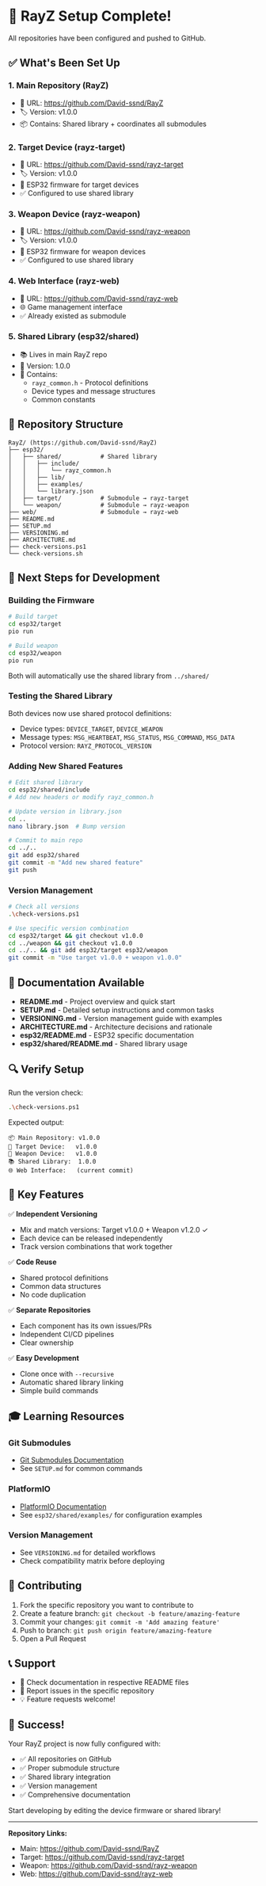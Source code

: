 # 🎉 RayZ Setup Complete!

All repositories have been configured and pushed to GitHub.

## ✅ What's Been Set Up

### 1. **Main Repository** (RayZ)
- 📍 URL: https://github.com/David-ssnd/RayZ
- 🏷️ Version: v1.0.0
- 📦 Contains: Shared library + coordinates all submodules

### 2. **Target Device** (rayz-target)
- 📍 URL: https://github.com/David-ssnd/rayz-target
- 🏷️ Version: v1.0.0
- 🎯 ESP32 firmware for target devices
- ✅ Configured to use shared library

### 3. **Weapon Device** (rayz-weapon)
- 📍 URL: https://github.com/David-ssnd/rayz-weapon
- 🏷️ Version: v1.0.0
- 🔫 ESP32 firmware for weapon devices
- ✅ Configured to use shared library

### 4. **Web Interface** (rayz-web)
- 📍 URL: https://github.com/David-ssnd/rayz-web
- 🌐 Game management interface
- ✅ Already existed as submodule

### 5. **Shared Library** (esp32/shared)
- 📚 Lives in main RayZ repo
- 🔄 Version: 1.0.0
- 🎯 Contains:
  - `rayz_common.h` - Protocol definitions
  - Device types and message structures
  - Common constants

## 📁 Repository Structure

```
RayZ/ (https://github.com/David-ssnd/RayZ)
├── esp32/
│   ├── shared/           # Shared library
│   │   ├── include/
│   │   │   └── rayz_common.h
│   │   ├── lib/
│   │   ├── examples/
│   │   └── library.json
│   ├── target/           # Submodule → rayz-target
│   └── weapon/           # Submodule → rayz-weapon
├── web/                  # Submodule → rayz-web
├── README.md
├── SETUP.md
├── VERSIONING.md
├── ARCHITECTURE.md
├── check-versions.ps1
└── check-versions.sh
```

## 🚀 Next Steps for Development

### Building the Firmware

```bash
# Build target
cd esp32/target
pio run

# Build weapon
cd esp32/weapon
pio run
```

Both will automatically use the shared library from `../shared/`

### Testing the Shared Library

Both devices now use shared protocol definitions:
- Device types: `DEVICE_TARGET`, `DEVICE_WEAPON`
- Message types: `MSG_HEARTBEAT`, `MSG_STATUS`, `MSG_COMMAND`, `MSG_DATA`
- Protocol version: `RAYZ_PROTOCOL_VERSION`

### Adding New Shared Features

```bash
# Edit shared library
cd esp32/shared/include
# Add new headers or modify rayz_common.h

# Update version in library.json
cd ..
nano library.json  # Bump version

# Commit to main repo
cd ../..
git add esp32/shared
git commit -m "Add new shared feature"
git push
```

### Version Management

```bash
# Check all versions
.\check-versions.ps1

# Use specific version combination
cd esp32/target && git checkout v1.0.0
cd ../weapon && git checkout v1.0.0
cd ../.. && git add esp32/target esp32/weapon
git commit -m "Use target v1.0.0 + weapon v1.0.0"
```

## 📖 Documentation Available

- **README.md** - Project overview and quick start
- **SETUP.md** - Detailed setup instructions and common tasks
- **VERSIONING.md** - Version management guide with examples
- **ARCHITECTURE.md** - Architecture decisions and rationale
- **esp32/README.md** - ESP32 specific documentation
- **esp32/shared/README.md** - Shared library usage

## 🔍 Verify Setup

Run the version check:
```bash
.\check-versions.ps1
```

Expected output:
```
📦 Main Repository: v1.0.0
🎯 Target Device:   v1.0.0
🔫 Weapon Device:   v1.0.0
📚 Shared Library:  1.0.0
🌐 Web Interface:   (current commit)
```

## 🌟 Key Features

✅ **Independent Versioning**
- Mix and match versions: Target v1.0.0 + Weapon v1.2.0 ✓
- Each device can be released independently
- Track version combinations that work together

✅ **Code Reuse**
- Shared protocol definitions
- Common data structures
- No code duplication

✅ **Separate Repositories**
- Each component has its own issues/PRs
- Independent CI/CD pipelines
- Clear ownership

✅ **Easy Development**
- Clone once with `--recursive`
- Automatic shared library linking
- Simple build commands

## 🎓 Learning Resources

### Git Submodules
- [Git Submodules Documentation](https://git-scm.com/book/en/v2/Git-Tools-Submodules)
- See `SETUP.md` for common commands

### PlatformIO
- [PlatformIO Documentation](https://docs.platformio.org/)
- See `esp32/shared/examples/` for configuration examples

### Version Management
- See `VERSIONING.md` for detailed workflows
- Check compatibility matrix before deploying

## 🤝 Contributing

1. Fork the specific repository you want to contribute to
2. Create a feature branch: `git checkout -b feature/amazing-feature`
3. Commit your changes: `git commit -m 'Add amazing feature'`
4. Push to branch: `git push origin feature/amazing-feature`
5. Open a Pull Request

## 📞 Support

- 📝 Check documentation in respective README files
- 🐛 Report issues in the specific repository
- 💡 Feature requests welcome!

## 🎉 Success!

Your RayZ project is now fully configured with:
- ✅ All repositories on GitHub
- ✅ Proper submodule structure
- ✅ Shared library integration
- ✅ Version management
- ✅ Comprehensive documentation

Start developing by editing the device firmware or shared library!

---

**Repository Links:**
- Main: https://github.com/David-ssnd/RayZ
- Target: https://github.com/David-ssnd/rayz-target
- Weapon: https://github.com/David-ssnd/rayz-weapon
- Web: https://github.com/David-ssnd/rayz-web
